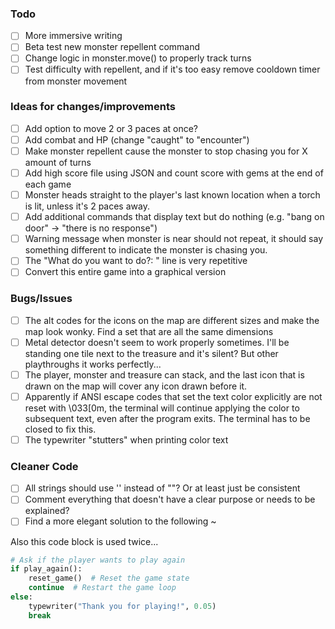 ### Todo
- [ ] More immersive writing
- [ ] Beta test new monster repellent command
- [ ] Change logic in monster.move() to properly track turns
- [ ] Test difficulty with repellent, and if it's too easy remove cooldown timer from monster movement

### Ideas for changes/improvements
- [ ] Add option to move 2 or 3 paces at once?
- [ ] Add combat and HP (change "caught" to "encounter")
- [ ] Make monster repellent cause the monster to stop chasing you for X amount of turns
- [ ] Add high score file using JSON and count score with gems at the end of each game
- [ ] Monster heads straight to the player's last known location when a torch is lit, unless it's 2 paces away.
- [ ] Add additional commands that display text but do nothing (e.g. "bang on door" -> "there is no response")
- [ ] Warning message when monster is near should not repeat, it should say something different to indicate the monster is chasing you.
- [ ] The "What do you want to do?: " line is very repetitive
- [ ] Convert this entire game into a graphical version

### Bugs/Issues
- [ ] The alt codes for the icons on the map are different sizes and make the map look wonky. Find a set that are all the same dimensions
- [ ] Metal detector doesn't seem to work properly sometimes. I'll be standing one tile next to the treasure and it's silent? But other playthroughs it works perfectly...
- [ ] The player, monster and treasure can stack, and the last icon that is drawn on the map will cover any icon drawn before it.
- [ ] Apparently if ANSI escape codes that set the text color explicitly are not reset with \033[0m, the terminal will continue applying the color to subsequent text, even after the program exits. The terminal has to be closed to fix this.
- [ ] The typewriter "stutters" when printing color text

### Cleaner Code
- [ ] All strings should use '' instead of ""? Or at least just be consistent
- [ ] Comment everything that doesn't have a clear purpose or needs to be explained?
- [ ] Find a more elegant solution to the following ~

Also this code block is used twice...
```Python
# Ask if the player wants to play again
if play_again():
    reset_game()  # Reset the game state
    continue  # Restart the game loop
else:
    typewriter("Thank you for playing!", 0.05)
    break
```